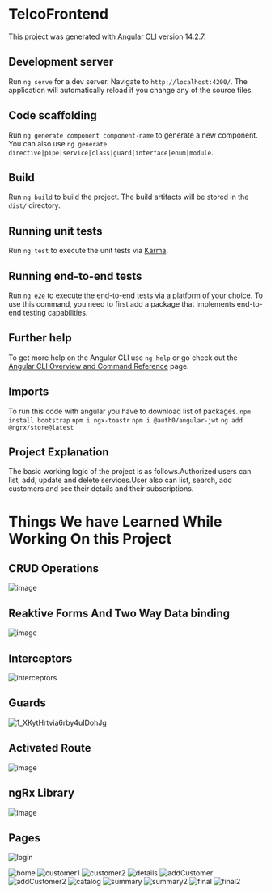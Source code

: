 # TelcoFrontend

This project was generated with [Angular CLI](https://github.com/angular/angular-cli) version 14.2.7.

## Development server

Run `ng serve` for a dev server. Navigate to `http://localhost:4200/`. The application will automatically reload if you change any of the source files.

## Code scaffolding

Run `ng generate component component-name` to generate a new component. You can also use `ng generate directive|pipe|service|class|guard|interface|enum|module`.

## Build

Run `ng build` to build the project. The build artifacts will be stored in the `dist/` directory.

## Running unit tests

Run `ng test` to execute the unit tests via [Karma](https://karma-runner.github.io).

## Running end-to-end tests

Run `ng e2e` to execute the end-to-end tests via a platform of your choice. To use this command, you need to first add a package that implements end-to-end testing capabilities.

## Further help

To get more help on the Angular CLI use `ng help` or go check out the [Angular CLI Overview and Command Reference](https://angular.io/cli) page.

## Imports

To run this code with angular you have to download list of packages.
`npm install bootstrap`
`npm i ngx-toastr`
`npm i @auth0/angular-jwt`
`ng add @ngrx/store@latest`

## Project Explanation

The basic working logic of the project is as follows.Authorized users can list, add, update and delete services.User also can list, search, add customers and see their details and their subscriptions.

# Things We have Learned While Working On this Project

## CRUD Operations

![image](https://user-images.githubusercontent.com/83363986/201492218-01f67aca-fed2-4b43-896e-984bbcecdee4.png)

## Reaktive Forms And Two Way Data binding

![image](https://user-images.githubusercontent.com/83363986/201492279-049b05f0-80b1-4706-9648-8d782f2d43da.png)

## Interceptors

![interceptors](https://user-images.githubusercontent.com/83363986/201492301-4c744a92-5a8d-4a2c-8d85-ba0a1482b57a.png)

## Guards

![1_XKytHrtvia6rby4uIDohJg](https://user-images.githubusercontent.com/83363986/201492338-d0c4188e-f062-4b78-99fd-7f4e685064e0.png)

## Activated Route

![image](https://user-images.githubusercontent.com/83363986/201492373-7f7ead7e-7032-48b0-80a8-bba939f91442.png)

## ngRx Library

![image](https://user-images.githubusercontent.com/83363986/201492393-ef36c7aa-dd9f-4af9-b302-1a6fc7f9f352.png)

## Pages
![login](https://user-images.githubusercontent.com/83363986/201495037-54fbc3f8-51ce-43d0-b268-bec1d1b0f36c.png)

![home](https://user-images.githubusercontent.com/83363986/201495040-4441ee3e-cef0-4b4b-9673-6c07c075f244.png)
![customer1](https://user-images.githubusercontent.com/83363986/201495043-9055c870-0c5b-42df-81a1-f707731bca75.png)
![customer2](https://user-images.githubusercontent.com/83363986/201495047-933a04ed-90e1-4c32-a752-b29842cd7b13.png)
![details](https://user-images.githubusercontent.com/83363986/201495073-d2890c80-4784-4e07-bdce-ac809cbcee40.png)
![addCustomer](https://user-images.githubusercontent.com/83363986/201495056-3b495609-1f8d-4daf-a8d2-ffec737af3c8.png)
![addCustomer2](https://user-images.githubusercontent.com/83363986/201495058-56ea191e-ac58-4679-aa85-9a2de8c215fb.png)
![catalog](https://user-images.githubusercontent.com/83363986/201495066-268001ba-6844-42c6-a6b0-e3e64a6d5cda.png)
![summary](https://user-images.githubusercontent.com/83363986/201495069-33872774-0806-461f-84d1-8c07ead20b03.png)
![summary2](https://user-images.githubusercontent.com/83363986/201495070-1a76fbff-6e9c-4539-b2dd-b37acfc55262.png)
![final](https://user-images.githubusercontent.com/83363986/201495078-5208eadb-e455-4507-a48d-082c7dc61c41.png)
![final2](https://user-images.githubusercontent.com/83363986/201495082-d0092b05-8757-4b96-b191-59666d45963b.png)

